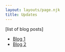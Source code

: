 ```yaml
---
layout: layouts/page.njk
title: Updates
---
```


[list of blog posts]

- [Blog 1](/docs/blog1)
- [Blog 2](/docs/blog2)